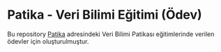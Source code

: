 # Patika - Veri Bilimi Eğitimi (Ödev)

Bu repository [Patika](https://www.patika.dev) adresindeki Veri Bilimi Patikası eğitimlerinde verilen ödevler için oluşturulmuştur.